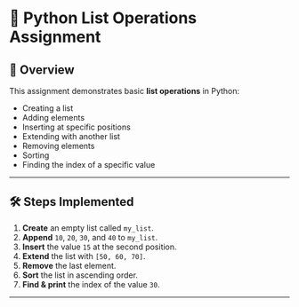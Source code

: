 # 🐍 Python List Operations Assignment

## 📌 Overview
This assignment demonstrates basic **list operations** in Python:
- Creating a list
- Adding elements
- Inserting at specific positions
- Extending with another list
- Removing elements
- Sorting
- Finding the index of a specific value

---

## 🛠 Steps Implemented
1. **Create** an empty list called `my_list`.
2. **Append** `10`, `20`, `30`, and `40` to `my_list`.
3. **Insert** the value `15` at the second position.
4. **Extend** the list with `[50, 60, 70]`.
5. **Remove** the last element.
6. **Sort** the list in ascending order.
7. **Find & print** the index of the value `30`.

---

